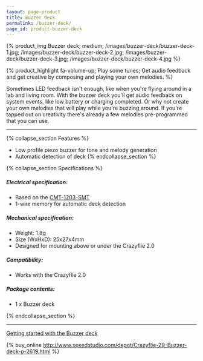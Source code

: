 ```yaml
---
layout: page-product
title: Buzzer deck
permalink: /buzzer-deck/
page_id: product-buzzer-deck
---
```


{% product_img Buzzer deck; medium;
/images/buzzer-deck/buzzer-deck-1.jpg;
/images/buzzer-deck/buzzer-deck-2.jpg;
/images/buzzer-deck/buzzer-deck-3.jpg;
/images/buzzer-deck/buzzer-deck-4.jpg
%}
     
{% product_highlight 
fa-volume-up;
Play some tunes;
Get audio feedback and get creative by composing and playing your own melodies.
%}

Sometimes LED feedback isn't enough, like when you're flying around in a lab and living room. With the
buzzer deck you'll get audio feedback on system events, like low battery or
charging completed.
Or why not create your own melodies that will play while you're buzzing around. If you're tapped out on creativity there's already a few
melodies pre-programmed that you can use.

---

{% collapse_section Features %}
* Low profile piezo buzzer for tone and melody generation
* Automatic detection of deck
{% endcollapse_section %}

{% collapse_section Specifications %}
##### Electrical specification:

* Based on the [CMT-1203-SMT](http://www.cui.com/product/resource/cmt-1203-smt.pdf)
* 1-wire memory for automatic deck detection

##### Mechanical specification:

* Weight: 1.8g
* Size (WxHxD): 25x27x4mm
* Designed for mounting above or under the Crazyflie 2.0

##### Compatibility:

* Works with the Crazyflie 2.0

##### Package contents:

* 1 x Buzzer deck

{% endcollapse_section %}

---

[Getting started with the Buzzer deck](/getting-started-with-buzzer-deck/)

{% buy_online http://www.seeedstudio.com/depot/Crazyflie-20-Buzzer-deck-p-2619.html %}
